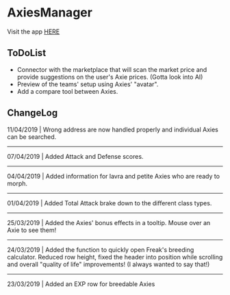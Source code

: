 # AxiesManager

Visit the app <a href="./AxiesManager/index.html">HERE</a>


ToDoList
---
- Connector with the marketplace that will scan the market price and provide suggestions on the user's Axie prices. (Gotta look into AI)
- Preview of the teams' setup using Axies' "avatar".
- Add a compare tool between Axies.

ChangeLog
---
11/04/2019 | Wrong address are now handled properly and individual Axies can be searched. 
- - -
07/04/2019 | Added Attack and Defense scores. 
- - -
04/04/2019 | Added information for lavra and petite Axies who are ready to morph. 
- - -
01/04/2019 | Added Total Attack brake down to the different class types. 
- - -
25/03/2019 | Added the Axies' bonus effects in a tooltip. Mouse over an Axie to see them! 
- - -
24/03/2019 | Added the function to quickly open Freak's breeding calculator. Reduced row height, fixed the header into position while scrolling and overall "quality of life" improvements! (I always wanted to say that!) 
- - -
23/03/2019 | Added an EXP row for breedable Axies
